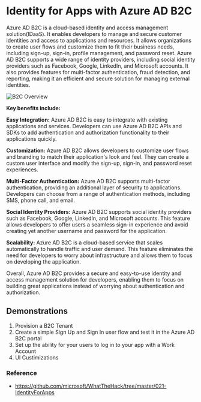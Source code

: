 # Identity for Apps with Azure AD B2C

Azure AD B2C is a cloud-based identity and access management solution(IDaaS). It enables developers to manage and secure customer identities and access to applications and resources. It allows organizations to create user flows and customize them to fit their business needs, including sign-up, sign-in, profile management, and password reset. Azure AD B2C supports a wide range of identity providers, including social identity providers such as Facebook, Google, LinkedIn, and Microsoft accounts. It also provides features for multi-factor authentication, fraud detection, and reporting, making it an efficient and secure solution for managing external identities.

![B2C Overview](https://docs.microsoft.com/en-us/azure/active-directory-b2c/media/overview/scenario-singlesignon.png)

**Key benefits include:**


**Easy Integration:** Azure AD B2C is easy to integrate with existing applications and services. Developers can use Azure AD B2C APIs and SDKs to add authentication and authorization functionality to their applications quickly.

**Customization:** Azure AD B2C allows developers to customize user flows and branding to match their application's look and feel. They can create a custom user interface and modify the sign-up, sign-in, and password reset experiences.

**Multi-Factor Authentication:** Azure AD B2C supports multi-factor authentication, providing an additional layer of security to applications. Developers can choose from a range of authentication methods, including SMS, phone call, and email.

**Social Identity Providers:** Azure AD B2C supports social identity providers such as Facebook, Google, LinkedIn, and Microsoft accounts. This feature allows developers to offer users a seamless sign-in experience and avoid creating yet another username and password for the application.

**Scalability:** Azure AD B2C is a cloud-based service that scales automatically to handle traffic and user demand. This feature eliminates the need for developers to worry about infrastructure and allows them to focus on developing the application.

Overall, Azure AD B2C provides a secure and easy-to-use identity and access management solution for developers, enabling them to focus on building great applications instead of worrying about authentication and authorization.

## Demonstrations

1. Provision a B2C Tenant
2. Create a simple Sign Up and Sign In user flow and test it in the Azure AD B2C portal
3. Set up the ability for your users to log in to your app with a Work Account
4. UI Custimizations

### Reference

- https://github.com/microsoft/WhatTheHack/tree/master/021-IdentityForApps
